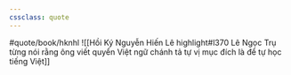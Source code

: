 ```yaml
---
cssclass: quote
---
```

#quote/book/hknhl
![[Hồi Ký Nguyễn Hiến Lê highlight#l370 Lê Ngọc Trụ từng nói rằng ông viết quyển Việt ngữ chánh tả tự vị mục đích là để tự học tiếng Việt]]
